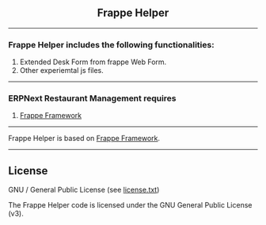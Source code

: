 <div align = "center">
    <h2> Frappe Helper </h2>
</div>

---
### Frappe Helper includes the following functionalities:

1. Extended Desk Form from frappe Web Form.
1. Other experiemtal js files.


---
### ERPNext Restaurant Management requires
1. [Frappe Framework](https://github.com/quantumbitcore/frappe_helper.git)


---
Frappe Helper is based on [Frappe Framework](https://github.com/frappe/frappe).


---

## License

GNU / General Public License (see [license.txt](license.txt))

The Frappe Helper code is licensed under the GNU General Public License (v3).